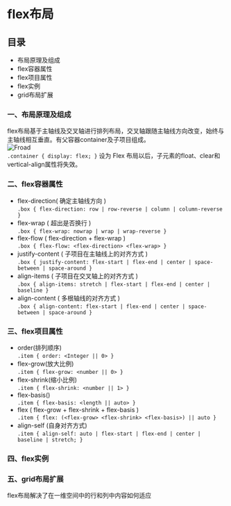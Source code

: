 # flex布局

## 目录
* 布局原理及组成
* flex容器属性
* flex项目属性
* flex实例
* grid布局扩展

### 一、布局原理及组成

flex布局基于主轴线及交叉轴进行排列布局，交叉轴跟随主轴线方向改变，始终与主轴线相互垂直。有父容器container及子项目组成。<br>
![Froad](https://www.w3.org/TR/css-flexbox-1/images/flex-direction-terms.svg)<br>
``
.container {
    display: flex;
}
``
设为 Flex 布局以后，子元素的float、clear和vertical-align属性将失效。

### 二、flex容器属性
* flex-direction( 确定主轴线方向 )<br>
``
.box { flex-direction: row | row-reverse | column | column-reverse }
``
* flex-wrap ( 超出是否换行 )<br>
``
.box { flex-wrap: nowrap | wrap | wrap-reverse }
``
* flex-flow ( flex-direction + flex-wrap )<br>
``
.box { flex-flow: <flex-direction> <flex-wrap> }
``
* justify-content   ( 子项目在主轴线上的对齐方式 )<br>
``
.box { justify-content: flex-start | flex-end | center | space-between | space-around }
``
* align-items   ( 子项目在交叉轴上的对齐方式 )<br>
``
.box { align-items: stretch | flex-start | flex-end | center | baseline }
``
* align-content ( 多根轴线的对齐方式 )<br>
``
.box { align-content: flex-start | flex-end | center | space-between | space-around }
``

### 三、flex项目属性
* order(排列顺序)<br>
`
.item { order: <Integer || 0> }
`
* flex-grow(放大比例)<br>
`
.item { flex-grow: <number || 0> }
`
* flex-shrink(缩小比例)<br>
`
.item { flex-shrink: <number || 1> }
`
* flex-basis()<br>
`
.item { flex-basis: <length || auto> }
`
* flex ( flex-grow + flex-shrink + flex-basis )<br>
`
.item { flex: (<flex-grow> <flex-shrink> <flex-basis>) || auto }
`
* align-self (自身对齐方式)<br>
`
.item { align-self: auto | flex-start | flex-end | center | baseline | stretch; }
`

### 四、flex实例

### 五、grid布局扩展
flex布局解决了在一维空间中的行和列中内容如何适应



